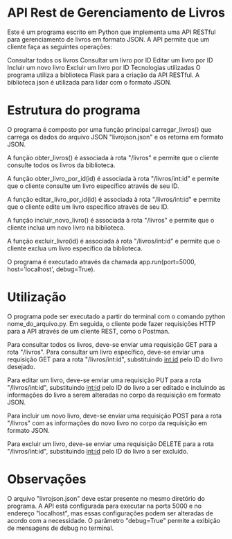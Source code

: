 # API Rest de Gerenciamento de Livros
Este é um programa escrito em Python que implementa uma API RESTful para gerenciamento de livros em formato JSON. A API permite que um cliente faça as seguintes operações:

Consultar todos os livros
Consultar um livro por ID
Editar um livro por ID
Incluir um novo livro
Excluir um livro por ID
Tecnologias utilizadas
O programa utiliza a biblioteca Flask para a criação da API RESTful. A biblioteca json é utilizada para lidar com o formato JSON.

# Estrutura do programa
O programa é composto por uma função principal carregar_livros() que carrega os dados do arquivo JSON "livrojson.json" e os retorna em formato JSON.

A função obter_livros() é associada à rota "/livros" e permite que o cliente consulte todos os livros da biblioteca.

A função obter_livro_por_id(id) é associada à rota "/livros/int:id" e permite que o cliente consulte um livro específico através de seu ID.

A função editar_livro_por_id(id) é associada à rota "/livros/int:id" e permite que o cliente edite um livro específico através de seu ID.

A função incluir_novo_livro() é associada à rota "/livros" e permite que o cliente inclua um novo livro na biblioteca.

A função excluir_livro(id) é associada à rota "/livros/int:id" e permite que o cliente exclua um livro específico da biblioteca.

O programa é executado através da chamada app.run(port=5000, host='localhost', debug=True).

# Utilização
O programa pode ser executado a partir do terminal com o comando python nome_do_arquivo.py. Em seguida, o cliente pode fazer requisições HTTP para a API através de um cliente REST, como o Postman.

Para consultar todos os livros, deve-se enviar uma requisição GET para a rota "/livros". Para consultar um livro específico, deve-se enviar uma requisição GET para a rota "/livros/int:id", substituindo <int:id> pelo ID do livro desejado.

Para editar um livro, deve-se enviar uma requisição PUT para a rota "/livros/int:id", substituindo <int:id> pelo ID do livro a ser editado e incluindo as informações do livro a serem alteradas no corpo da requisição em formato JSON.

Para incluir um novo livro, deve-se enviar uma requisição POST para a rota "/livros" com as informações do novo livro no corpo da requisição em formato JSON.

Para excluir um livro, deve-se enviar uma requisição DELETE para a rota "/livros/int:id", substituindo <int:id> pelo ID do livro a ser excluído.

# Observações
O arquivo "livrojson.json" deve estar presente no mesmo diretório do programa.
A API está configurada para executar na porta 5000 e no endereço "localhost", mas essas configurações podem ser alteradas de acordo com a necessidade. O parâmetro "debug=True" permite a exibição de mensagens de debug no terminal.

